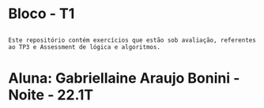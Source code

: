 # Bloco - T1
##
    Este repositório contém exercícios que estão sob avaliação, referentes ao TP3 e Assessment de lógica e algoritmos.
# Aluna: Gabriellaine Araujo Bonini - Noite - 22.1T   
